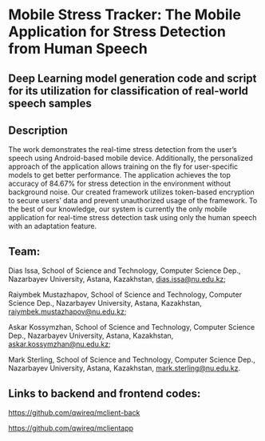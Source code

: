 # Mobile Stress Tracker: The Mobile Application for Stress Detection from Human Speech

## Deep Learning model generation code and script for its utilization for classification of real-world speech samples

## Description
The work demonstrates the real-time stress detection from the
user’s speech using Android-based mobile device. Additionally,
the personalized approach of the application allows training
on the fly for user-specific models to get better performance.
The application achieves the top accuracy of 84.67% for stress
detection in the environment without background noise. Our
created framework utilizes token-based encryption to secure
users’ data and prevent unauthorized usage of the framework.
To the best of our knowledge, our system is currently the only
mobile application for real-time stress detection task using only
the human speech with an adaptation feature.

## Team:
  Dias Issa,
  School of Science and Technology, Computer Science Dep.,
  Nazarbayev University,
  Astana, Kazakhstan,
  dias.issa@nu.edu.kz;

  Raiymbek Mustazhapov,
  School of Science and Technology, Computer Science Dep.,
  Nazarbayev University,
  Astana, Kazakhstan,
  raiymbek.mustazhapov@nu.edu.kz;
  
  Askar Kossymzhan,
  School of Science and Technology, Computer Science Dep.,
  Nazarbayev University,
  Astana, Kazakhstan,
  askar.kossymzhan@nu.edu.kz;
  
  Mark Sterling,
  School of Science and Technology, Computer Science Dep.,
  Nazarbayev University,
  Astana, Kazakhstan,
  mark.sterling@nu.edu.kz.
  

## Links to backend and frontend codes:

https://github.com/qwireq/mclient-back

https://github.com/qwireq/mclientapp
